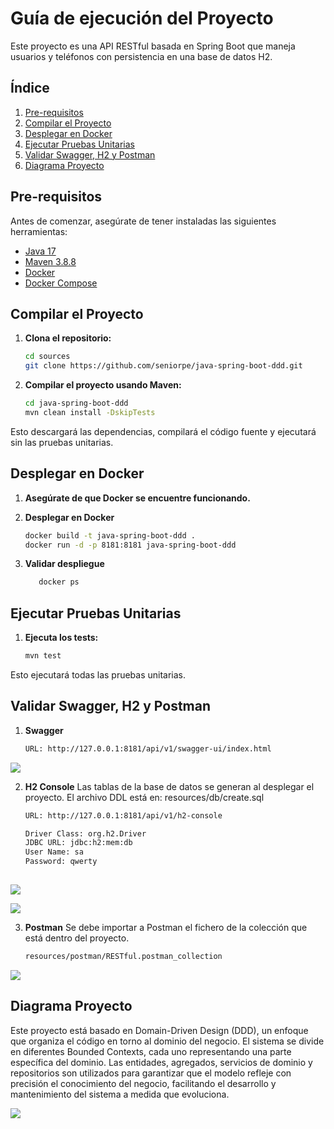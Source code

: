 # Guía de ejecución del Proyecto

Este proyecto es una API RESTful basada en Spring Boot que maneja usuarios y teléfonos con persistencia en una base de datos H2.

## Índice

1. [Pre-requisitos](#pre-requisitos)
2. [Compilar el Proyecto](#compilar-el-proyecto)
3. [Desplegar en Docker](#desplegar-en-docker)
4. [Ejecutar Pruebas Unitarias](#ejecutar-pruebas-unitarias)
5. [Validar Swagger, H2 y Postman](#validar-swagger-h2-y-postman)
6. [Diagrama Proyecto](#diagrama-proyecto)

## Pre-requisitos

Antes de comenzar, asegúrate de tener instaladas las siguientes herramientas:

- [Java 17](https://www.oracle.com/java/technologies/javase-jdk17-downloads.html)
- [Maven 3.8.8](https://maven.apache.org/download.cgi)
- [Docker](https://www.docker.com/products/docker-desktop)
- [Docker Compose](https://docs.docker.com/compose/install/)

## Compilar el Proyecto

1. **Clona el repositorio:**

   ```bash
   cd sources
   git clone https://github.com/seniorpe/java-spring-boot-ddd.git
   
   
2. **Compilar el proyecto usando Maven:**

   ```bash
   cd java-spring-boot-ddd
   mvn clean install -DskipTests
   
 Esto descargará las dependencias, compilará el código fuente y ejecutará sin las pruebas unitarias.

## Desplegar en Docker

1. **Asegúrate de que Docker se encuentre funcionando.**
   
2. **Desplegar en Docker**

   ```bash
   docker build -t java-spring-boot-ddd .
   docker run -d -p 8181:8181 java-spring-boot-ddd
   
3. **Validar despliegue**
   ```bash
      docker ps

## Ejecutar Pruebas Unitarias

1. **Ejecuta los tests:**

   ```bash
   mvn test
   
Esto ejecutará todas las pruebas unitarias.

## Validar Swagger, H2 y Postman
1. **Swagger**
   ```bash
   URL: http://127.0.0.1:8181/api/v1/swagger-ui/index.html

![](_screenshots/swagger.png)
   
2. **H2 Console**
   Las tablas de la base de datos se generan al desplegar el proyecto. El archivo DDL está en: resources/db/create.sql
   ```bash
   URL: http://127.0.0.1:8181/api/v1/h2-console

   Driver Class: org.h2.Driver
   JDBC URL: jdbc:h2:mem:db
   User Name: sa
   Password: qwerty
      
![](_screenshots/h2_1.png)

![](_screenshots/h2_2.png)

3. **Postman**
   Se debe importar a Postman el fichero de la colección que está dentro del proyecto.
   ```bash
   resources/postman/RESTful.postman_collection
   
![](_screenshots/postman.png)

## Diagrama Proyecto
Este proyecto está basado en Domain-Driven Design (DDD), un enfoque que organiza el código en torno al dominio del negocio. El sistema se divide en diferentes Bounded Contexts, cada uno representando una parte específica del dominio. Las entidades, agregados, servicios de dominio y repositorios son utilizados para garantizar que el modelo refleje con precisión el conocimiento del negocio, facilitando el desarrollo y mantenimiento del sistema a medida que evoluciona.

![](_screenshots/ddd.png)
